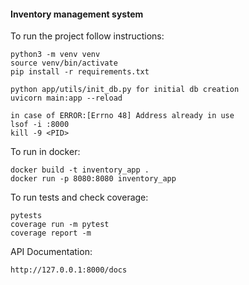#### Inventory management system

To run the project follow instructions:
```
python3 -m venv venv
source venv/bin/activate
pip install -r requirements.txt

python app/utils/init_db.py for initial db creation
uvicorn main:app --reload

in case of ERROR:[Errno 48] Address already in use
lsof -i :8000
kill -9 <PID>
```

To run in docker:
```
docker build -t inventory_app .
docker run -p 8080:8080 inventory_app

```

To run tests and check coverage:
```
pytests
coverage run -m pytest
coverage report -m  
```

API Documentation:
```
http://127.0.0.1:8000/docs
```